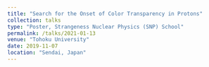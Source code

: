 ```yaml
---
title: "Search for the Onset of Color Transparency in Protons"
collection: talks
type: "Poster, Strangeness Nuclear Physics (SNP) School"
permalink: /talks/2021-01-13
venue: "Tohoku University"
date: 2019-11-07
location: "Sendai, Japan"
---
```

